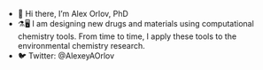 - 👋 Hi there, I’m Alex Orlov, PhD
- ⚗️🖥️ I am designing new drugs and materials using computational chemistry tools. From time to time, I apply these tools to the environmental chemistry research.
- 🐦 Twitter: @AlexeyAOrlov

<!---
AxelRolov/AxelRolov is a ✨ special ✨ repository because its `README.md` (this file) appears on your GitHub profile.
You can click the Preview link to take a look at your changes.
--->

